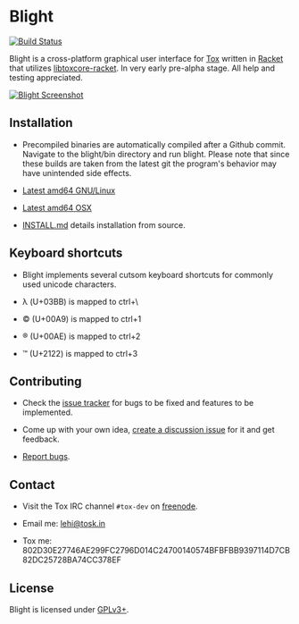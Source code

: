 Blight
======
[![Build Status](http://jenkins.libtoxcore.so/job/Blight-Debian/badge/icon)](http://jenkins.tox.im/job/Blight-Debian/)

Blight is a cross-platform graphical user interface for [Tox](https://github.com/irungentoo/ProjectTox-Core) written in [Racket](http://racket-lang.org/) that utilizes [libtoxcore-racket](https://github.com/lehitoskin/libtoxcore-racket).
In very early pre-alpha stage. All help and testing appreciated.

[![Blight Screenshot](https://wiki.tox.im/images/a/ac/Blight.png)](https://wiki.tox.im/images/a/ac/Blight.png)


## Installation

- Precompiled binaries are automatically compiled after a Github commit. Navigate to the blight/bin directory and run blight. Please note that since these builds are taken from the latest git the program's behavior may have unintended side effects.

- [Latest amd64 GNU/Linux](http://jenkins.libtoxcore.so/job/Blight-Debian/lastSuccessfulBuild/artifact/blight-latest-linux-amd64.tar.xz)

- [Latest amd64 OSX](https://jenkins.libtoxcore.so/job/Blight-OS_X/lastSuccessfulBuild/artifact/blight-latest-darwin-x86_64.tar.gz)

- [INSTALL.md](INSTALL.md) details installation from source.

## Keyboard shortcuts

- Blight implements several cutsom keyboard shortcuts for commonly used unicode characters.

- λ (U+03BB) is mapped to ctrl+\

- © (U+00A9) is mapped to ctrl+1

- ® (U+00AE) is mapped to ctrl+2

- ™ (U+2122) is mapped to ctrl+3

## Contributing

- Check the [issue tracker](https://github.com/lehitoskin/Blight/issues?direction=desc&sort=created&state=open) for bugs to be fixed and features to be implemented.

- Come up with your own idea, [create a discussion issue](https://github.com/lehitoskin/blight/issues/new) for it and get feedback.

- [Report bugs](https://github.com/lehitoskin/blight/issues/new).

## Contact

- Visit the Tox IRC channel `#tox-dev` on [freenode](http://freenode.net/).

- Email me: [lehi@tosk.in](mailto:lehi@tosk.in)

- Tox me: 802D30E27746AE299FC2796D014C24700140574BFBFBB9397114D7CB82DC25728BA74CC378EF

## License

Blight is licensed under [GPLv3+](LICENSE).
